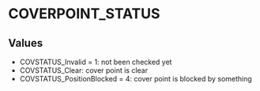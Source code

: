 # COVERPOINT_STATUS

## Values
* COVSTATUS_Invalid = 1: not been checked yet
* COVSTATUS_Clear: cover point is clear
* COVSTATUS_PositionBlocked = 4: cover point is blocked by something